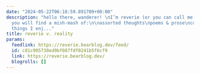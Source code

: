 ```yaml
---
date: "2024-05-22T06:18:59.891709+00:00"
description: "hello there, wanderer! \nI’m reverie (or you can call me eve).\nhere
  you will find a mish-mash of:\n\nassorted thoughts\npoems & prose\ncollections of
  things I enj..."
title: reverie v. reality
params:
  feedlink: https://reverie.bearblog.dev/feed/
  id: c81c905738ed9bf087fdf0241b5f6cf9
  link: https://reverie.bearblog.dev/
  blogrolls: []
---
```

